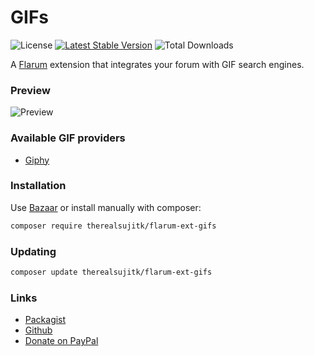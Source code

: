 # GIFs

![License](https://img.shields.io/badge/license-MIT-blue.svg) [![Latest Stable Version](https://img.shields.io/packagist/v/therealsujitk/flarum-ext-gifs.svg)](https://packagist.org/packages/therealsujitk/flarum-ext-gifs) ![Total Downloads](https://img.shields.io/packagist/dt/therealsujitk/flarum-ext-gifs.svg)

A [Flarum](http://flarum.org) extension that integrates your forum with GIF search engines.

### Preview

![Preview](https://i.imgur.com/XQPtWwM.png)

### Available GIF providers

- [Giphy](https://giphy.com)

### Installation

Use [Bazaar](https://discuss.flarum.org/d/5151-flagrow-bazaar-the-extension-marketplace) or install manually with composer:

```sh
composer require therealsujitk/flarum-ext-gifs
```

### Updating

```sh
composer update therealsujitk/flarum-ext-gifs
```

### Links

- [Packagist](https://packagist.org/packages/therealsujitk/flarum-ext-gifs)
- [Github](https://github.com/therealsujitk/flarum-ext-gifs)
- [Donate on PayPal](https://paypal.me/therealsujitk)

